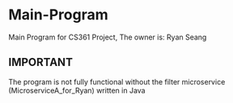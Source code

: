# Main-Program
Main Program for CS361 Project,
The owner is: Ryan Seang

## IMPORTANT
The program is not fully functional without the filter microservice (MicroserviceA_for_Ryan) written in Java 
